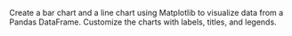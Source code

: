 Create a bar chart and a line chart using
Matplotlib to visualize data from a Pandas
DataFrame. Customize the charts with
labels, titles, and legends.
